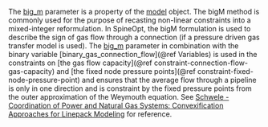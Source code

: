 The [big\_m](@ref) parameter is a property of the [model](@ref) object.
The bigM method is commonly used for the purpose of recasting non-linear constraints into a mixed-integer reformulation.
In SpineOpt, the bigM formulation is used to describe the sign of gas flow through a connection (if a pressure driven gas transfer model is used). The [big\_m](@ref) parameter in combination with the binary variable [binary\_gas\_connection\_flow](@ref Variables) is used in the constraints on [the gas flow capacity](@ref constraint-connection-flow-gas-capacity) and [the fixed node pressure points](@ref constraint-fixed-node-pressure-point) and ensures that the average flow through a pipeline is only in one direction and is constraint by the fixed pressure points from the outer approximation of the Weymouth equation. See [Schwele - Coordination of Power and Natural Gas Systems: Convexification Approaches for Linepack Modeling](https://doi.org/10.1109/PTC.2019.8810632) for reference.
